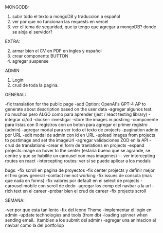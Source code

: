 MONGODB:

1. subir todo el texto a mongoDB y traduccion a español
2. ver por que no funcionan las requests en vercel
3. ver el tema de seguridad, que ip tengo que agregar a mongoDB? donde se aloja el servidor?

EXTRA:

2. armar bien el CV en PDF en ingles y español
3. crear componente BUTTON
4. agregar suspense

ADMIN

1. Login
2. crud de toda la pagina.

GENERAL:

-fix translation for the public page
-add Option: OpenAI's GPT-4 AP to generate about description based on the user data
-agregar algunos test. no muchos pero ALGO como para aprender (jest / react testing library)
-integrar ci/cd
-docker: investigar
-store the images in postimg
-componente para listas con 0 registros con un boton para agregar el primer registro (admin)
-agregar modal para ver todo el texto de projects
-pagination admin por URL
-edit modal de admin con id en URL
-upload images from projects to postimage and set the imageUrl
-agregar validaciones ZOD en la API
-crud de translations
-crear el form de tranlations en projects
-expand projects image on hover to the center (estaria bueno que se agrande, se centre y
que se habilite un carousel con mas imagenes) -- ver intercepting routes en react
-intercepting routes: ver si se puede aplicar a los modals

bugs:
-fix scroll en pagina de proyectos
-fix center projects y definir mejor el flex grow general
-contact me not working
-fix issues de consola (mas que nada en forms)
-fix valores por default en el select de projects
-carousel mobile con scroll de dedo
-agregar los comp del navbar a la url
-rich text en el career
-probar bien el crud de career
-fix projects scroll

SEMANA:

-ver por que esta tan lento
-fix del icono Theme
-implementar el login en admin
-update technologies and tools (from db)
-loading spinner when sending email.. (tambien a los submit del admin)
-agregar una animacion al navbar como la del portfoliop
